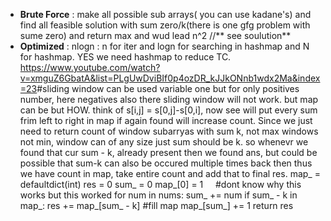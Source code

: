 * **Brute Force** : make all possible sub arrays( you can use kadane's) and find all feasible solution with sum zero/k(there is one gfg problem with sume zero) and return max and wud lead n^2 //** see soulution**
* **Optimized** : nlogn : n for iter and logn for searching in hashmap and N for hashmap. YES we need hashmap to reduce TC.
https://www.youtube.com/watch?v=xmguZ6GbatA&list=PLgUwDviBIf0p4ozDR_kJJkONnb1wdx2Ma&index=23
​
#sliding window can be used variable one but for only positives number, here negatives also there sliding window will not work. but map can be but HOW. think of s[i,j] = s[0,j]-s[0,i], now see will put every sum frim left to right in map if again found will increase count. Since we just need to return count of  window subarryas with sum k, not max windows not min, window can of any size just sum should be k. so whenevr we found that cur sum - k, already present then we found ans, but could be possible that sum-k can also be occured multiple times back then thus we have count in map, take entire count and add that to final res.
map_ = defaultdict(int)
res = 0
sum_ = 0
map_[0] = 1     #dont know why this works but this worked
for num in nums:
sum_ += num
if sum_ - k in map_:
res += map_[sum_ - k]
#fill map
map_[sum_] += 1
return res